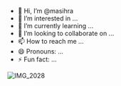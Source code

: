 - 👋 Hi, I’m @masihra
- 👀 I’m interested in ...
- 🌱 I’m currently learning ...
- 💞️ I’m looking to collaborate on ...
- 📫 How to reach me ...
- 😄 Pronouns: ...
- ⚡ Fun fact: ...

<!---
masihra/masihra is a ✨ special ✨ repository because its `README.md` (this file) appears on your GitHub profile.
You can click the Preview link to take a look at your changes.
--->
![IMG_2028](https://github.com/masihra/masihra/assets/161177961/7b347997-4968-41fa-9f65-cf941ae41bff)
